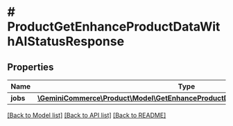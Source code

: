 # # ProductGetEnhanceProductDataWithAIStatusResponse


## Properties 


Name | Type | Description | Notes
------------ | ------------- | ------------- | -------------
**jobs**| [**\GeminiCommerce\Product\Model\GetEnhanceProductDataWithAIStatusResponseJob[]**](GetEnhanceProductDataWithAIStatusResponseJob.md) |   | [optional]


[[Back to Model list]](../../README.md#models) [[Back to API list]](../../README.md#endpoints) [[Back to README]](../../README.md)

